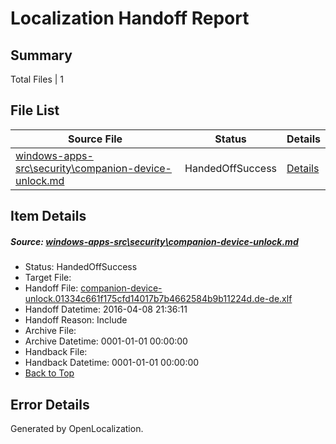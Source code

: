 # <a name='report-top'></a> Localization Handoff Report

## Summary
 Total Files | 1

## File List
 Source File | Status | Details 
 ----------- | ------ | ------- 
 [windows-apps-src\security\companion-device-unlock.md](https://github.com/Microsoft/windows-apps/blob/19b171c056659bba30970778f3eeb8ef0933d747/windows-apps-src/security/companion-device-unlock.md) | HandedOffSuccess | [Details](#65a9a4ffb229a5babed2763ebfd3fc770ab98a573448)

## Item Details
##### <a name='65a9a4ffb229a5babed2763ebfd3fc770ab98a573448'></a> Source: [windows-apps-src\security\companion-device-unlock.md](https://github.com/Microsoft/windows-apps/blob/19b171c056659bba30970778f3eeb8ef0933d747/windows-apps-src/security/companion-device-unlock.md)
* Status: HandedOffSuccess
* Target File: 
* Handoff File: [companion-device-unlock.01334c661f175cfd14017b7b4662584b9b11224d.de-de.xlf](https://github.com/Microsoft/WDG.handoff/blob/d4e9d493afe6f6e09a4d8cd063e4fe7c827fecb0/ol-handoff/Microsoft/windows-apps.de-de/master/companion-device-unlock.01334c661f175cfd14017b7b4662584b9b11224d.de-de.xlf)
* Handoff Datetime: 2016-04-08 21:36:11
* Handoff Reason: Include
* Archive File: 
* Archive Datetime: 0001-01-01 00:00:00
* Handback File: 
* Handback Datetime: 0001-01-01 00:00:00
* [Back to Top](#report-top)


## Error Details

Generated by OpenLocalization.
